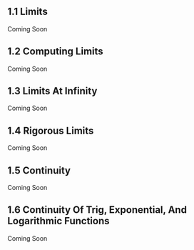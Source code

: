 ## 1.1 Limits
Coming Soon

## 1.2 Computing Limits
Coming Soon

## 1.3 Limits At Infinity
Coming Soon

## 1.4 Rigorous Limits
Coming Soon

## 1.5 Continuity
Coming Soon

## 1.6 Continuity Of Trig, Exponential, And Logarithmic Functions
Coming Soon